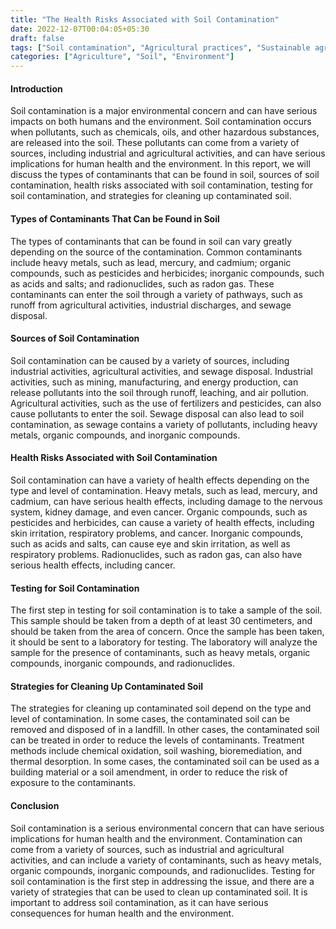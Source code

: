 ```yaml
---
title: "The Health Risks Associated with Soil Contamination"
date: 2022-12-07T00:04:05+05:30
draft: false
tags: ["Soil contamination", "Agricultural practices", "Sustainable agriculture", "Soil health", "Environmental health"]
categories: ["Agriculture", "Soil", "Environment"]
---
```


#### Introduction
Soil contamination is a major environmental concern and can have serious impacts on both humans and the environment. Soil contamination occurs when pollutants, such as chemicals, oils, and other hazardous substances, are released into the soil. These pollutants can come from a variety of sources, including industrial and agricultural activities, and can have serious implications for human health and the environment. In this report, we will discuss the types of contaminants that can be found in soil, sources of soil contamination, health risks associated with soil contamination, testing for soil contamination, and strategies for cleaning up contaminated soil.

#### Types of Contaminants That Can be Found in Soil
The types of contaminants that can be found in soil can vary greatly depending on the source of the contamination. Common contaminants include heavy metals, such as lead, mercury, and cadmium; organic compounds, such as pesticides and herbicides; inorganic compounds, such as acids and salts; and radionuclides, such as radon gas. These contaminants can enter the soil through a variety of pathways, such as runoff from agricultural activities, industrial discharges, and sewage disposal.

#### Sources of Soil Contamination
Soil contamination can be caused by a variety of sources, including industrial activities, agricultural activities, and sewage disposal. Industrial activities, such as mining, manufacturing, and energy production, can release pollutants into the soil through runoff, leaching, and air pollution. Agricultural activities, such as the use of fertilizers and pesticides, can also cause pollutants to enter the soil. Sewage disposal can also lead to soil contamination, as sewage contains a variety of pollutants, including heavy metals, organic compounds, and inorganic compounds.

#### Health Risks Associated with Soil Contamination
Soil contamination can have a variety of health effects depending on the type and level of contamination. Heavy metals, such as lead, mercury, and cadmium, can have serious health effects, including damage to the nervous system, kidney damage, and even cancer. Organic compounds, such as pesticides and herbicides, can cause a variety of health effects, including skin irritation, respiratory problems, and cancer. Inorganic compounds, such as acids and salts, can cause eye and skin irritation, as well as respiratory problems. Radionuclides, such as radon gas, can also have serious health effects, including cancer.

#### Testing for Soil Contamination
The first step in testing for soil contamination is to take a sample of the soil. This sample should be taken from a depth of at least 30 centimeters, and should be taken from the area of concern. Once the sample has been taken, it should be sent to a laboratory for testing. The laboratory will analyze the sample for the presence of contaminants, such as heavy metals, organic compounds, inorganic compounds, and radionuclides.

#### Strategies for Cleaning Up Contaminated Soil
The strategies for cleaning up contaminated soil depend on the type and level of contamination. In some cases, the contaminated soil can be removed and disposed of in a landfill. In other cases, the contaminated soil can be treated in order to reduce the levels of contaminants. Treatment methods include chemical oxidation, soil washing, bioremediation, and thermal desorption. In some cases, the contaminated soil can be used as a building material or a soil amendment, in order to reduce the risk of exposure to the contaminants.

#### Conclusion
Soil contamination is a serious environmental concern that can have serious implications for human health and the environment. Contamination can come from a variety of sources, such as industrial and agricultural activities, and can include a variety of contaminants, such as heavy metals, organic compounds, inorganic compounds, and radionuclides. Testing for soil contamination is the first step in addressing the issue, and there are a variety of strategies that can be used to clean up contaminated soil. It is important to address soil contamination, as it can have serious consequences for human health and the environment.